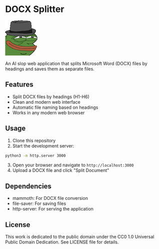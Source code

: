 # DOCX Splitter

![PepeAgent](pepeagent.gif)



An AI slop web application that splits Microsoft Word (DOCX) files by headings and saves them as separate files.

## Features

- Split DOCX files by headings (H1-H6)
- Clean and modern web interface
- Automatic file naming based on headings
- Works in any modern web browser

## Usage

1. Clone this repository
2. Start the development server:
```bash
python3 -m http.server 3000
```
3. Open your browser and navigate to `http://localhost:3000`
4. Upload a DOCX file and click "Split Document"

## Dependencies

- mammoth: For DOCX file conversion
- file-saver: For saving files
- http-server: For serving the application

## License

This work is dedicated to the public domain under the CC0 1.0 Universal Public Domain Dedication. See LICENSE file for details.
